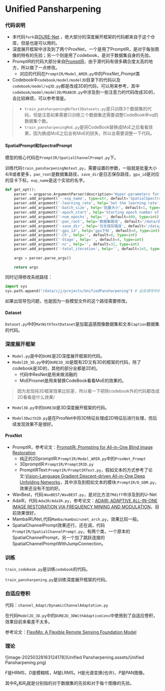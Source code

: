 # Unified Pansharpening

### 代码说明

* 本代码`fork`自[DURE-Net](https://github.com/TingMAC/DURE-Net) ，绝大部分的深度展开框架的代码都来自于这个仓库，但是也是可以用的。
* 深度展开框架中涉及到了两个ProxNet，一个是用了PromptIR，是对于每张图像的特有的先验；另一个则是用了codebook，是对于数据集自身的先验。
* PromptIR的代码大部分来自[PromptIR](https://github.com/va1shn9v/PromptIR/blob/main/net/model.py)，由于源代码有很多耦合度太高的地方，所以做了一点修改。
  * 对应的代码在`PromptIR/Model_AMIR.py`中的*ProxNet_Prompt*类
* Codebook中`codebook/model/model3D`目录下的代码以及`codebook/model/vq3D.py`都是改成3D的代码，可以用来参考，其中`codebook/model/model3D/MSAB3D.py`中涉及到一些注意力的代码改成3D的，会比较麻烦，可以参考借鉴。

> * `train_pansharpeningNoText3Datasets.py`是只训练3个数据集的代码，但是注意如果需要只训练三个数据集还需要调整CodeBook中vq的数据集个数。
> * `train_pansharpeningMoE.py`是将CodeBook替换成MoE之后看看效果，因为换成MoE之后会有MoE的损失，所以会需要调整一下代码。

#### SpatialPrompt和SpectralPrompt

模型的核心代码在`PromptIR/SpatialChannelPrompt.py`下。

训练代码`train_pansharpeningNotext.py`，需要设置的参数，一般就是批量大小4/8或者更多，`pan_root`是数据集路径，`save_dir`是日志保存路径，`gpu_id`是对应的显卡下标，`exp_name`是这个实验的名字。

```python
def get_opt():
    parser = argparse.ArgumentParser(description='Hyper-parameters for network')
    parser.add_argument('--exp_name', type=str, default='SpatialSpectralPromptProxNet', help='experiment name')
    parser.add_argument('-learning_rate', help='Set the learning rate', default=2e-4, type=float)
    parser.add_argument('-batch_size', help='批量大小', default=1, type=int)
    parser.add_argument('-epoch_start', help='Starting epoch number of the training', default=0, type=int)
    parser.add_argument('-num_epochs', help='', default=400, type=int)
    parser.add_argument('-pan_root', help='数据集路径', default='/data/datasets/pansharpening/NBU_dataset0730', type=str)
    parser.add_argument('-save_dir', help='日志保存路径', default='/data/cjj/projects/UnifiedPansharpening/experiment', type=str)
    parser.add_argument('-gpu_id', help='gpu下标', default=0, type=int)
    parser.add_argument('-Ch', help='', default=8, type=int)
    parser.add_argument('-Stage', help='', default=4, type=int)
    parser.add_argument('-nc', help='', default=32, type=int)
    parser.add_argument('-total_iteration', help='', default=2e5, type=int)
    
    args = parser.parse_args()
    
    return args
```

同时记得修改系统路径：

```python
import sys
sys.path.append("/data/cjj/projects/UnifiedPansharpening") # 此处填写你的项目路径
```

如果出现导包问题，也是因为一些模型文件的这个路径需要修改。

#### Dataset

`Dataset.py`中的`MatWithTextDataset`是加载遥感图像数据集和文本`Caption`数据集的代码。

### 深度展开框架

* `Model.py`是中的`DURE`是2D深度展开框架的代码。
* `Model2D_3D.py`中的`DURE2D_3D`是既有2D又有3D的框架的代码，除了codebook是3D的，其他的部分全都是2D的。
  * 代码中ResNet是用来做消融的
  * MoEProxnet是用来替换CodeBook看看MoE的效果的。

> 因为发现纯3D框架效果比较差，所以看一下把除codebook外的代码都改成2D看看是什么效果/

* `Model3D.py`中的`DURE3D`是3D深度展开框架的代码。

* `Model3Dwith2D.py`是在ProxNet中将3D特征处理成2D特征后进行处理，但后续发现效果不是很好。

#### ProxNet

* PromptIR，参考论文：[PromptIR: Prompting for All-in-One Blind Image Restoration](https://arxiv.org/abs/2306.13090)
  * 纯正的2DpromptIR:`PromptIR/Model_AMIR.py`中的`ProxNet_Prompt`
  * 3DpromptIR:`PromptIR/PromptIR3D.py`
  * PromptIRText:`PromptIR/PromptIRText.py`，假如文本的方式参考了论文:[Vision-Language Gradient Descent-driven All-in-One Deep Unfolding Networks](https://arxiv.org/abs/2503.16930)，其中涉及到假如文本的模块:`PromptIR/D_GDM.py`，效果还没有不加的好。
* WavBest，代码:`WavBEST/WavBEST.py`，是对比方法`TMdiff`中涉及到的U-Net
* AdaIR，代码:`AdaIR/AdaIR.py`，参考论文：[ADAIR: ADAPTIVE ALL-IN-ONE IMAGE RESTORATION VIA FREQUENCY MINING AND MODULATION](https://arxiv.org/abs/2403.14614)，目前效果很好。
* MambaIRUNet,代码`Mamba/mambairunet_arch.py`，效果比较一般。
* SpatialChannelPrompt效果还行，还在调，代码`PromptIR/SpatialChannelPrompt.py`，有两个类，一个原本的SpatialChannelPrompt，另一个加了跳跃连接的SpatialChannelPromptWithJumpConnection。

### 训练

`train_codebook.py`是训练`codebook`的代码。

`train_pansharpening.py`是训练深度展开框架的代码。

### 自适应卷积

代码：`channel_Adapt/DynamicChannelAdaptation.py`

在代码`Model2D_3D.py`中的`DURE2D_3DWithAdaptiveConv`中使用到了自适应卷积，效果目前来看差不太多。

参考论文：[FlexiMo: A Flexible Remote Sensing Foundation Model](https://arxiv.org/abs/2503.23844)

### 理论

![image-20250328163124178](Unified Pansharpening.assets/Unified Pansharpening.png)

$F$是HRMS，$D$是模糊核，$M$是LRMS。$H$是光谱变换(也许)，$P$是PAN图像。

其中$R_s$和$R_t$就是分别指的对于数据集的先验和对于每个图像的先验。